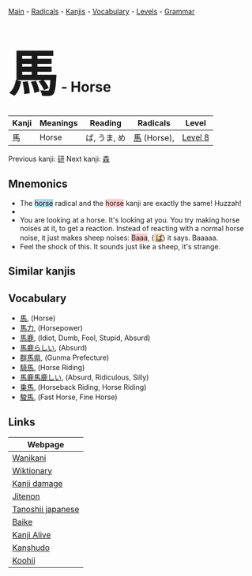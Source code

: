 <style> bigfont {font-size: 100px}</style>
[Main](../index.md) -
[Radicals](../radicals.md) -
[Kanjis](../kanjis.md) -
[Vocabulary](../vocabulary.md) -
[Levels](../levels.md) -
[Grammar](../grammar.md)
# <bigfont> 馬</bigfont> - Horse 

| Kanji | Meanings | Reading | Radicals | Level |
| --- | --- | --- | --- | --- |
| 馬 | Horse | ば, うま, め | [馬](../radicals/馬.md) (Horse),  | [Level 8](../levels/wk_level8.md) |

Previous kanji: [研](研.md) Next kanji: [森](森.md) 

## Mnemonics
 * The <span style="background-color:#ADD8E6"> horse</span> radical and the <span style="background-color:#ffcccb"> horse</span> kanji are exactly the same! Huzzah!
* 
* You are looking at a horse. It's looking at you. You try making horse noises at it, to get a reaction. Instead of reacting with a normal horse noise, it just makes sheep noises: <span style="background-color:#ffcccb"> Baaa</span>, (<span style="background-color:#fed8b1"> [ば](https://jisho.org/search/ば)</span>) it says. Baaaaa.
* Feel the shock of this. It sounds just like a sheep, it's strange.


## Similar kanjis
 


## Vocabulary
 * [馬](../vocabulary/馬.md), (Horse)
* [馬力](../vocabulary/馬.md), (Horsepower)
* [馬鹿](../vocabulary/馬.md), (Idiot, Dumb, Fool, Stupid, Absurd)
* [馬鹿らしい](../vocabulary/馬.md), (Absurd)
* [群馬県](../vocabulary/馬.md), (Gunma Prefecture)
* [騎馬](../vocabulary/馬.md), (Horse Riding)
* [馬鹿馬鹿しい](../vocabulary/馬.md), (Absurd, Ridiculous, Silly)
* [乗馬](../vocabulary/馬.md), (Horseback Riding, Horse Riding)
* [駿馬](../vocabulary/馬.md), (Fast Horse, Fine Horse)



## Links 

| Webpage |
| --- |
| [Wanikani          ](https://www.wanikani.com/kanji/馬) |
| [Wiktionary        ](https://en.wiktionary.org/wiki/馬) |
| [Kanji damage      ](http://www.kanjidamage.com/kanji/search?utf8=✓&q=馬) |
| [Jitenon           ](https://jitenon.com/kanji/馬) |
| [Tanoshii japanese ](https://www.tanoshiijapanese.com/dictionary/kanji.cfm?k=馬) |
| [Baike             ](https://baike.baidu.com/item/馬) |
| [Kanji Alive       ](https://app.kanjialive.com/馬) |
| [Kanshudo          ](https://www.kanshudo.com/searchmn?q=馬) |
| [Koohii            ](https://kanji.koohii.com/study/kanji/馬) |

